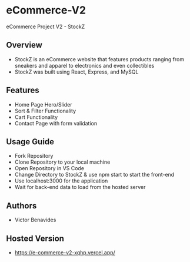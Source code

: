 # eCommerce-V2

eCommerce Project V2 - StockZ

## Overview

* StockZ is an eCommerce website that features products ranging from sneakers and apparel to electronics and even collectibles
* StockZ was built using React, Express, and MySQL

## Features

* Home Page Hero/Slider
* Sort & Filter Functionality
* Cart Functionality
* Contact Page with form validation

## Usage Guide

* Fork Repository
* Clone Repository to your local machine
* Open Repository in VS Code
* Change Directory to StockZ & use npm start to start the front-end
* Use localhost:3000 for the application
* Wait for back-end data to load from the hosted server
  
## Authors

* Victor Benavides

## Hosted Version

* https://e-commerce-v2-xqhp.vercel.app/
